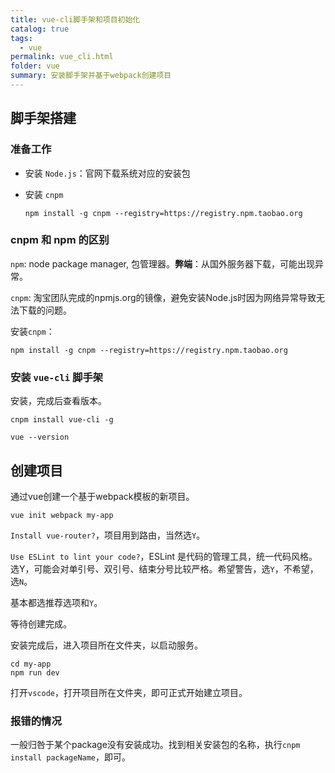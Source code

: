 ```yaml
---
title: vue-cli脚手架和项目初始化
catalog: true
tags: 
  - vue
permalink: vue_cli.html
folder: vue
summary: 安装脚手架并基于webpack创建项目
---
```


## 脚手架搭建

### 准备工作

-   安装 `Node.js`：官网下载系统对应的安装包
-   安装 `cnpm`

    ```
    npm install -g cnpm --registry=https://registry.npm.taobao.org
    ```

### cnpm 和 npm 的区别

`npm`: node package manager, 包管理器。**弊端**：从国外服务器下载，可能出现异常。

`cnpm`: 淘宝团队完成的npmjs.org的镜像，避免安装Node.js时因为网络异常导致无法下载的问题。

安装`cnpm`：

```
npm install -g cnpm --registry=https://registry.npm.taobao.org
```

### 安装 `vue-cli` 脚手架

安装，完成后查看版本。

```
cnpm install vue-cli -g

vue --version 
```

## 创建项目

通过vue创建一个基于webpack模板的新项目。

```
vue init webpack my-app
```

`Install vue-router?`，项目用到路由，当然选`Y`。

`Use ESLint to lint your code?`，ESLint 是代码的管理工具，统一代码风格。选Y，可能会对单引号、双引号、结束分号比较严格。希望警告，选`Y`，不希望，选`N`。

基本都选推荐选项和`Y`。

等待创建完成。

安装完成后，进入项目所在文件夹，以启动服务。

```
cd my-app
npm run dev
```

打开`vscode`，打开项目所在文件夹，即可正式开始建立项目。

### 报错的情况

一般归咎于某个package没有安装成功。找到相关安装包的名称，执行`cnpm install packageName`，即可。




